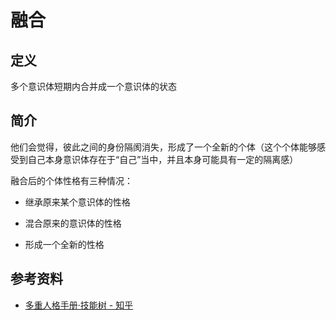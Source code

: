 # 融合

## 定义

多个意识体短期内合并成一个意识体的状态

## 简介

他们会觉得，彼此之间的身份隔阂消失，形成了一个全新的个体（这个个体能够感受到自己本身意识体存在于“自己”当中，并且本身可能具有一定的隔离感）

融合后的个体性格有三种情况：

- 继承原来某个意识体的性格

- 混合原来的意识体的性格

- 形成一个全新的性格

## 参考资料

- [多重人格手册·技能树 - 知乎](https://zhuanlan.zhihu.com/p/520519109)
